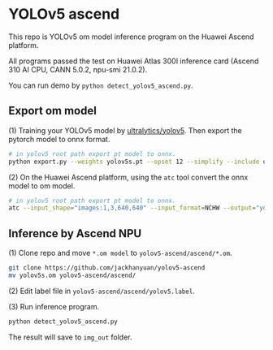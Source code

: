 # YOLOv5 ascend 
This repo is YOLOv5 om model inference program on the Huawei Ascend platform.

All programs passed the test on Huawei Atlas 300I inference card (Ascend 310 AI CPU, CANN 5.0.2, npu-smi 21.0.2).

You can run demo by `python detect_yolov5_ascend.py`.

## Export om model 
(1) Training your YOLOv5 model by [ultralytics/yolov5](https://github.com/ultralytics/yolov5). Then export the pytorch model to onnx format.
```bash
# in yolov5 root path export pt model to onnx.
python export.py --weights yolov5s.pt --opset 12 --simplify --include onnx 
```

(2) On the Huawei Ascend platform, using the `atc` tool convert the onnx model to om model.
```bash
# in yolov5 root path export pt model to onnx.
atc --input_shape="images:1,3,640,640" --input_format=NCHW --output="yolov5s" --soc_version=Ascend310 --framework=5 --model="yolov5s.onnx" --output_type=FP32 
```

## Inference by Ascend NPU
(1) Clone repo and move `*.om model` to `yolov5-ascend/ascend/*.om`.
```bash
git clone https://github.com/jackhanyuan/yolov5-ascend
mv yolov5s.om yolov5-ascend/ascend/
```

(2) Edit label file in `yolov5-ascend/ascend/yolov5.label`.


(3) Run inference program.
```bash
python detect_yolov5_ascend.py
```
The result will save to `img_out` folder.